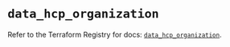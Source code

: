 # `data_hcp_organization`

Refer to the Terraform Registry for docs: [`data_hcp_organization`](https://registry.terraform.io/providers/hashicorp/hcp/0.90.0/docs/data-sources/organization).
